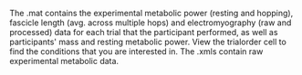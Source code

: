 The .mat contains the experimental metabolic power (resting and hopping), fascicle length (avg. across multiple hops) and electromyography (raw and processed) data for each trial that the participant performed, as well as participants' mass and resting metabolic power. View the trialorder cell to find the conditions that you are interested in. The .xmls contain raw experimental metabolic data.
